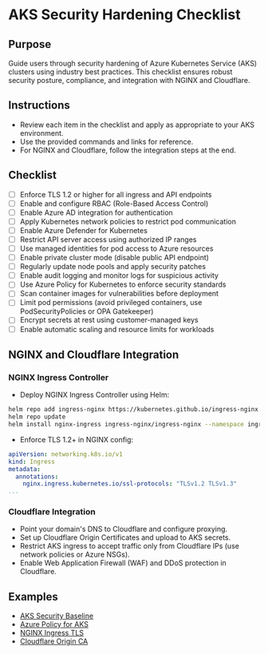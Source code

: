 # AKS Security Hardening Checklist

## Purpose

Guide users through security hardening of Azure Kubernetes Service (AKS) 
clusters using industry best practices. This checklist ensures robust security 
posture, compliance, and integration with NGINX and Cloudflare.

## Instructions

- Review each item in the checklist and apply as appropriate to your AKS 
  environment.
- Use the provided commands and links for reference.
- For NGINX and Cloudflare, follow the integration steps at the end.

## Checklist

- [ ] Enforce TLS 1.2 or higher for all ingress and API endpoints
- [ ] Enable and configure RBAC (Role-Based Access Control)
- [ ] Enable Azure AD integration for authentication
- [ ] Apply Kubernetes network policies to restrict pod communication
- [ ] Enable Azure Defender for Kubernetes
- [ ] Restrict API server access using authorized IP ranges
- [ ] Use managed identities for pod access to Azure resources
- [ ] Enable private cluster mode (disable public API endpoint)
- [ ] Regularly update node pools and apply security patches
- [ ] Enable audit logging and monitor logs for suspicious activity
- [ ] Use Azure Policy for Kubernetes to enforce security standards
- [ ] Scan container images for vulnerabilities before deployment
- [ ] Limit pod permissions (avoid privileged containers, use 
      PodSecurityPolicies or OPA Gatekeeper)
- [ ] Encrypt secrets at rest using customer-managed keys
- [ ] Enable automatic scaling and resource limits for workloads

## NGINX and Cloudflare Integration

### NGINX Ingress Controller

- Deploy NGINX Ingress Controller using Helm:

```sh
helm repo add ingress-nginx https://kubernetes.github.io/ingress-nginx
helm repo update
helm install nginx-ingress ingress-nginx/ingress-nginx --namespace ingress-nginx --create-namespace
```

- Enforce TLS 1.2+ in NGINX config:

```yaml
apiVersion: networking.k8s.io/v1
kind: Ingress
metadata:
  annotations:
    nginx.ingress.kubernetes.io/ssl-protocols: "TLSv1.2 TLSv1.3"
...
```

### Cloudflare Integration

- Point your domain's DNS to Cloudflare and configure proxying.
- Set up Cloudflare Origin Certificates and upload to AKS secrets.
- Restrict AKS ingress to accept traffic only from Cloudflare IPs (use 
  network policies or Azure NSGs).
- Enable Web Application Firewall (WAF) and DDoS protection in Cloudflare.

## Examples

- [AKS Security Baseline](https://learn.microsoft.com/en-us/azure/architecture/framework/security/aks-security-baseline)
- [Azure Policy for AKS](https://learn.microsoft.com/en-us/azure/aks/use-azure-policy)
- [NGINX Ingress TLS](https://kubernetes.github.io/ingress-nginx/user-guide/tls/)
- [Cloudflare Origin CA](https://developers.cloudflare.com/ssl/origin-configuration/origin-ca/)

